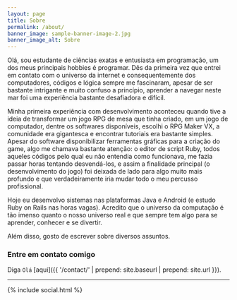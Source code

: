 ```yaml
---
layout: page
title: Sobre
permalink: /about/
banner_image: sample-banner-image-2.jpg
banner_image_alt: Sobre
---
```


Olá, sou estudante de ciências exatas e entusiasta em programação, um dos meus principais hobbies é programar. Dês da primeira vez que entrei em contato com o universo da internet e consequentemente dos computadores, códigos e lógica sempre me fascinaram, apesar de ser bastante intrigante e muito confuso a princípio, aprender a navegar neste mar foi uma experiência bastante desafiadora e difícil.

Minha primeira experiência com desenvolvimento aconteceu quando tive a ideia de transformar um jogo RPG de mesa que tinha criado, em um jogo de computador, dentre os softwares disponíveis, escolhi o RPG Maker VX, a comunidade era gigantesca e encontrar tutoriais era bastante simples. Apesar do software disponibilizar ferramentas gráficas para a criação do game, algo me chamava bastante atenção: o editor de script Ruby, todos aqueles códigos pelo qual eu não entendia como funcionava, me fazia passar horas tentando desvendá-los, e assim a finalidade principal (o desenvolvimento do jogo) foi deixada de lado para algo muito mais profundo e que verdadeiramente iria mudar todo o meu percusso profissional.

Hoje eu desenvolvo sistemas nas plataformas Java e Android (e estudo Ruby on Rails nas horas vagas). Acredito que o universo da computação é tão imenso quanto o nosso universo real e que sempre tem algo para se aprender, conhecer e se divertir.

Além disso, gosto de escrever sobre diversos assuntos.

### Entre em contato comigo

Diga `Olá` [aqui]({{ '/contact/' | prepend: site.baseurl | prepend: site.url }}).

---

{% include social.html %}

[pw]: http://processwire.com
[jekyll]: http://jekyllrb.com
